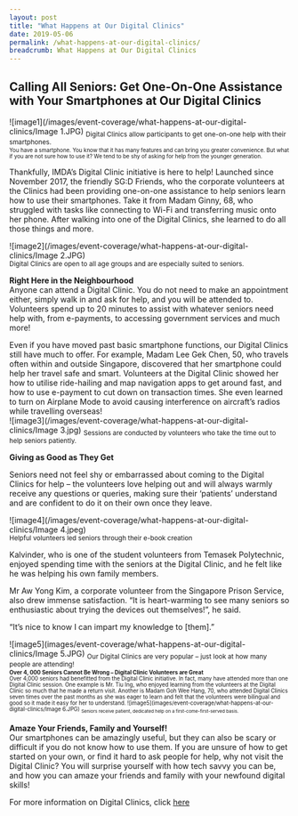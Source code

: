 ```yaml
---
layout: post
title: "What Happens at Our Digital Clinics"
date: 2019-05-06
permalink: /what-happens-at-our-digital-clinics/
breadcrumb: What Happens at Our Digital Clinics
---
```


## Calling All Seniors: Get One-On-One Assistance with Your Smartphones at Our Digital Clinics <br>


![image1](/images/event-coverage/what-happens-at-our-digital-clinics/Image 1.JPG)
<sub>Digital Clinics allow participants to get one-on-one help with their smartphones.<sub/>
<br>You have a smartphone. You know that it has many features and can bring you greater convenience. But what if you are not sure how to use it? We tend to be shy of asking for help from the younger generation. 

Thankfully, IMDA’s Digital Clinic initiative is here to help! Launched since November 2017, the friendly SG:D Friends, who the corporate volunteers at the Clinics had been providing one-on-one assistance to help seniors learn how to use their smartphones. Take it from Madam Ginny, 68, who struggled with tasks like connecting to Wi-Fi and transferring music onto her phone. After walking into one of the Digital Clinics, she learned to do all those things and more.

![image2](/images/event-coverage/what-happens-at-our-digital-clinics/Image 2.JPG)<br>
<sub>Digital Clinics are open to all age groups and are especially suited to seniors.<sub/>

**Right Here in the Neighbourhood**<br>
Anyone can attend a Digital Clinic. You do not need to make an appointment either, simply walk in and ask for help, and you will be attended to. Volunteers spend up to 20 minutes to assist with whatever seniors need help with, from e-payments, to accessing government services and much more! 

Even if you have moved past basic smartphone functions, our Digital Clinics still have much to offer. For example, Madam Lee Gek Chen, 50, who travels often within and outside Singapore, discovered that her smartphone could help her travel safe and smart. Volunteers at the Digital Clinic showed her how to utilise ride-hailing and map navigation apps to get around fast, and how to use e-payment to cut down on transaction times. She even learned to turn on Airplane Mode to avoid causing interference on aircraft’s radios while travelling overseas!<br> 
![image3](/images/event-coverage/what-happens-at-our-digital-clinics/Image 3.jpg)
<sub>Sessions are conducted by volunteers who take the time out to help seniors patiently.<sub/>

**Giving as Good as They Get**<br>

Seniors need not feel shy or embarrassed about coming to the Digital Clinics for help – the volunteers love helping out and will always warmly receive any questions or queries, making sure their ‘patients’ understand and are confident to do it on their own once they leave.

![image4](/images/event-coverage/what-happens-at-our-digital-clinics/Image 4.jpeg)<br>
<sub>Helpful volunteers led seniors through their e-book creation<sub/>

Kalvinder, who is one of the student volunteers from Temasek Polytechnic, enjoyed spending time with the seniors at the Digital Clinic, and he felt like he was helping his own family members.

Mr Aw Yong Kim, a corporate volunteer from the Singapore Prison Service, also drew immense satisfaction. “It is heart-warming to see many seniors so enthusiastic about trying the devices out themselves!”, he said.

 “It’s nice to know I can impart my knowledge to [them].”<br>

![image5](images/event-coverage/what-happens-at-our-digital-clinics/Image 5.JPG)
<sub>Our Digital Clinics are very popular – just look at how many people are attending!<sub/><br>
**Over 4, 000 Seniors Cannot Be Wrong – Digital Clinic Volunteers are Great**<br>
Over 4,000 seniors had benefitted from the Digital Clinic initiative. In fact, many have attended more than one Digital Clinic session. One example is Mr. Tiu Ing, who enjoyed learning from the volunteers at the Digital Clinic so much that he made a return visit. Another is Madam Goh Wee Hang, 70, who attended Digital Clinics seven times over the past months as she was eager to learn and felt that the volunteers were bilingual and good so it made it easy for her to understand. 
![image5](images/event-coverage/what-happens-at-our-digital-clinics/Image 6.JPG)
<sub>Seniors receive patient, dedicated help on a first-come-first-served basis. <sub/><br>

**Amaze Your Friends, Family and Yourself!**<br>
Our smartphones can be amazingly useful, but they can also be scary or difficult if you do not know how to use them. If you are unsure of how to get started on your own, or find it hard to ask people for help, why not visit the Digital Clinic? You will surprise yourself with how tech savvy you can be, and how you can amaze your friends and family with your newfound digital skills! 

For more information on Digital Clinics, click [here](/get-one-on-one-assistance/digital-clinics/)
